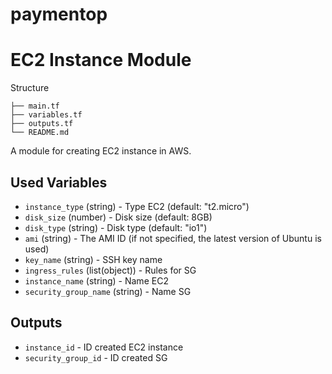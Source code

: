 # paymentop
# EC2 Instance Module
Structure

```ec2-module/
├── main.tf
├── variables.tf
├── outputs.tf
└── README.md
```

A module for creating EC2 instance in AWS.

## Used Variables

- `instance_type` (string) - Type EC2 (default: "t2.micro")
- `disk_size` (number) - Disk size (default: 8GB)
- `disk_type` (string) - Disk type (default: "io1")
- `ami` (string) - The AMI ID (if not specified, the latest version of Ubuntu is used)
- `key_name` (string) - SSH key name
- `ingress_rules` (list(object)) - Rules for SG
- `instance_name` (string) - Name EC2
- `security_group_name` (string) - Name SG

## Outputs

- `instance_id` - ID created EC2 instance
- `security_group_id` - ID created SG
